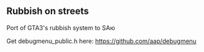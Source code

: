 ## Rubbish on streets

Port of GTA3's rubbish system to SAю

Get debugmenu_public.h here: https://github.com/aap/debugmenu
